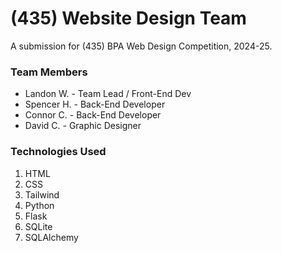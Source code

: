 # (435) Website Design Team
A submission for (435) BPA Web Design Competition, 2024-25.

### Team Members
- Landon W. - Team Lead / Front-End Dev
- Spencer H. - Back-End Developer
- Connor C. - Back-End Developer
- David C. - Graphic Designer

### Technologies Used
1. HTML
2. CSS
3. Tailwind
4. Python
5. Flask
6. SQLite
7. SQLAlchemy
